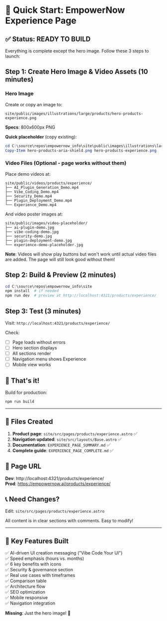 # 🚀 Quick Start: EmpowerNow Experience Page

## ✅ Status: READY TO BUILD

Everything is complete except the hero image. Follow these 3 steps to launch:

## Step 1: Create Hero Image & Video Assets (10 minutes)

### Hero Image
Create or copy an image to:
```
site/public/images/illustrations/large/products/hero-products-experience.png
```

**Specs**: 800x600px PNG

**Quick placeholder** (copy existing):
```powershell
cd C:\source\repos\empowernow_info\site\public\images\illustrations\large\products
Copy-Item hero-products-aria-shield.png hero-products-experience.png
```

### Video Files (Optional - page works without them)
Place demo videos at:
```
site/public/videos/products/experience/
├── AI_Plugin_Generation_Demo.mp4
├── Vibe_Coding_Demo.mp4
├── Security_Demo.mp4
├── Plugin_Deployment_Demo.mp4
└── Experience_Demo.mp4
```

And video poster images at:
```
site/public/images/video-placeholder/
├── ai-plugin-demo.jpg
├── vibe-coding-demo.jpg
├── security-demo.jpg
├── plugin-deployment-demo.jpg
└── experience-demo-placeholder.jpg
```

**Note**: Videos will show play buttons but won't work until actual video files are added. The page will still look good without them!

## Step 2: Build & Preview (2 minutes)
```powershell
cd C:\source\repos\empowernow_info\site
npm install  # if needed
npm run dev  # preview at http://localhost:4321/products/experience/
```

## Step 3: Test (3 minutes)
Visit: `http://localhost:4321/products/experience/`

Check:
- [ ] Page loads without errors
- [ ] Hero section displays
- [ ] All sections render
- [ ] Navigation menu shows Experience
- [ ] Mobile view works

## 🎉 That's it! 

Build for production:
```powershell
npm run build
```

---

## 📄 Files Created

1. **Product page**: `site/src/pages/products/experience.astro` ✅
2. **Navigation updated**: `site/src/layouts/Base.astro` ✅
3. **Documentation**: `EXPERIENCE_PAGE_SUMMARY.md` ✅
4. **Complete guide**: `EXPERIENCE_PAGE_COMPLETE.md` ✅

## 🔗 Page URL

**Dev**: http://localhost:4321/products/experience/  
**Prod**: https://empowernow.ai/products/experience/

## 📞 Need Changes?

Edit: `site/src/pages/products/experience.astro`

All content is in clear sections with comments. Easy to modify!

---

## 🌟 Key Features Built

✅ AI-driven UI creation messaging ("Vibe Code Your UI")  
✅ Speed emphasis (hours vs. months)  
✅ 6 key benefits with icons  
✅ Security & governance section  
✅ Real use cases with timeframes  
✅ Comparison table  
✅ Architecture flow  
✅ SEO optimization  
✅ Mobile responsive  
✅ Navigation integration  

**Missing**: Just the hero image! 🎨

